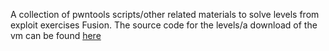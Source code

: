 A collection of pwntools scripts/other related materials to solve levels from exploit exercises Fusion. The source code for the levels/a download of the vm can be found [here](https://exploit.education/fusion/)
